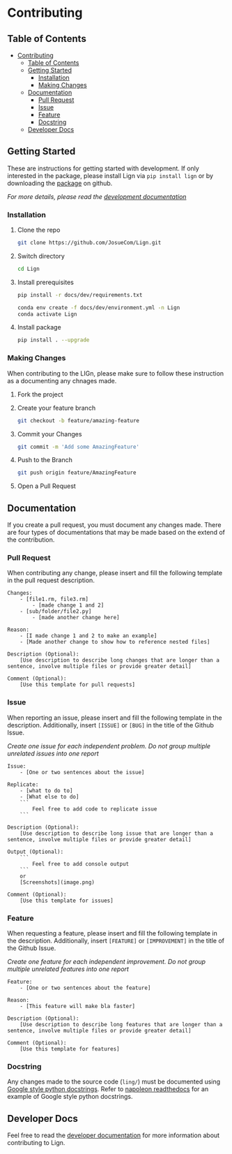 # Contributing

## Table of Contents

- [Contributing](#contributing)
  - [Table of Contents](#table-of-contents)
  - [Getting Started](#getting-started)
    - [Installation](#installation)
    - [Making Changes](#making-changes)
  - [Documentation](#documentation)
    - [Pull Request](#pull-request)
    - [Issue](#issue)
    - [Feature](#feature)
    - [Docstring](#docstring)
  - [Developer Docs](#developer-docs)

## Getting Started

These are instructions for getting started with development. If only interested in the package, please install Lign via ``pip install lign`` or by downloading the [package][release-url] on github.

_For more details, please read the [development documentation](docs/dev)_

### Installation

1. Clone the repo

   ```sh
   git clone https://github.com/JosueCom/Lign.git
   ```

2. Switch directory

   ```sh
   cd Lign
   ```

3. Install prerequisites

   ```sh
   pip install -r docs/dev/requirements.txt
   ```

   ```sh
   conda env create -f docs/dev/environment.yml -n Lign
   conda activate Lign
   ```

4. Install package

   ```sh
   pip install . --upgrade
   ```

### Making Changes

When contributing to the LIGn, please make sure to follow these instruction as a documenting any chnages made.

1. Fork the project
2. Create your feature branch

   ```sh
   git checkout -b feature/amazing-feature
   ```

3. Commit your Changes

   ```sh
   git commit -m 'Add some AmazingFeature'
   ```

4. Push to the Branch

   ```sh
   git push origin feature/AmazingFeature
   ```

5. Open a Pull Request

## Documentation

If you create a pull request, you must document any changes made. There are four types of documentations that may be made based on the extend of the contribution.

### Pull Request

When contributing any change, please insert and fill the following template in the pull request description.

```text
Changes: 
    - [file1.rm, file3.rm] 
        - [made change 1 and 2]
    - [sub/folder/file2.py] 
        - [made another change here]

Reason:
    - [I made change 1 and 2 to make an example]
    - [Made another change to show how to reference nested files]

Description (Optional):
    [Use description to describe long changes that are longer than a sentence, involve multiple files or provide greater detail]

Comment (Optional):
    [Use this template for pull requests]
```

### Issue

When reporting an issue, please insert and fill the following template in the description. Additionally, insert ``[ISSUE]`` or ``[BUG]`` in the title of the Github Issue.

_Create one issue for each independent problem._
_Do not group multiple unrelated issues into one report_

```text
Issue: 
    - [One or two sentences about the issue]

Replicate:
    - [what to do to]
    - [What else to do]
    ```
        Feel free to add code to replicate issue
    ```

Description (Optional):
    [Use description to describe long issue that are longer than a sentence, involve multiple files or provide greater detail]

Output (Optional):
    ```
        Feel free to add console output
    ```
    or 
    [Screenshots](image.png)

Comment (Optional):
    [Use this template for issues]
```

### Feature

When requesting a feature, please insert and fill the following template in the description. Additionally, insert ``[FEATURE]`` or ``[IMPROVEMENT]`` in the title of the Github Issue.

_Create one feature for each independent improvement._
_Do not group multiple unrelated features into one report_

```text
Feature: 
    - [One or two sentences about the feature]

Reason:
    - [This feature will make bla faster]

Description (Optional):
    [Use description to describe long features that are longer than a sentence, involve multiple files or provide greater detail]

Comment (Optional):
    [Use this template for features]
```

### Docstring

Any changes made to the source code (``ling/``) must be documented using [Google style python docstrings][docstring-url]. Refer to [napoleon readthedocs][example-url] for an example of Google style python docstrings.

## Developer Docs

Feel free to read the [developer documentation](docs/dev) for more information about contributing to Lign.

[release-url]: https://github.com/JosueCom/Lign/releases
[example-url]: https://sphinxcontrib-napoleon.readthedocs.io/en/latest/example_google.html#example-google
[docstring-url]: https://google.github.io/styleguide/pyguide.html

